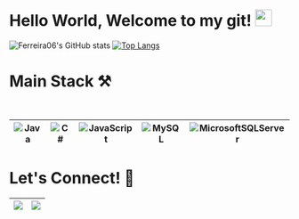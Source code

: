 # Hello World, Welcome to my git! <img src="https://raw.githubusercontent.com/kaueMarques/kaueMarques/master/hi.gif" width="30px"/> 

![Ferreira06's GitHub stats](https://github-readme-stats.vercel.app/api?username=Ferreira06&show_icons=true&theme=radical)
[![Top Langs](https://github-readme-stats.vercel.app/api/top-langs/?username=Ferreira06&layout=donut-vertical&theme=radical)](https://github.com/anuraghazra/github-readme-stats)


# Main Stack ⚒️
<div align="center" style="display: inline_block"><br>
  
![Java](https://img.shields.io/badge/Java-%23ED8B00.svg?style=for-the-badge&logo=openjdk&logoColor=white)|![C#](https://img.shields.io/badge/c%23-%23239120.svg?style=for-the-badge&logo=csharp&logoColor=white)|![JavaScript](https://img.shields.io/badge/JavaScript-323330?style=for-the-badge&logo=javascript&logoColor=F7DF1E)|![MySQL](https://img.shields.io/badge/MySQL-00000F?style=for-the-badge&logo=mysql&logoColor=white)|![MicrosoftSQLServer](https://img.shields.io/badge/Microsoft%20SQL%20Server-CC2927?style=for-the-badge&logo=microsoft%20sql%20server&logoColor=white)
|--|--|--|--|--|

</div>     

# Let's Connect! 🤝

<div align="center" style="display: inline_block"> 
  
<a href = "mailto:bielffonseca63@gmail.com"><img src="https://img.shields.io/badge/Gmail-D14836?style=for-the-badge&logo=gmail&logoColor=white"></a>|<a href="https://www.linkedin.com/in/gabrielferreirafonseca" target="_blank"><img src="https://img.shields.io/badge/-LinkedIn-%230077B5?style=for-the-badge&logo=linkedin&logoColor=white" target="_blank"></a>
  |--|--|
  
</div>
